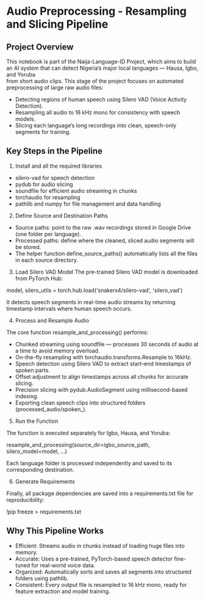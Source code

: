 # **Audio Preprocessing - Resampling and Slicing Pipeline**
## **Project Overview**

This notebook is part of the Naija-Language-ID Project, which aims to build an AI system that can detect Nigeria’s major local languages — Hausa, Igbo, and Yoruba  
from short audio clips. This stage of the project focuses on automated preprocessing of large raw audio files:
* Detecting regions of human speech using Silero VAD (Voice Activity Detection).
* Resampling all audio to 16 kHz mono for consistency with speech models.
* Slicing each language’s long recordings into clean, speech-only segments for training.

## **Key Steps in the Pipeline**
1. Install and all the required libraries
* silero-vad for speech detection
* pydub for audio slicing
* soundfile for efficient audio streaming in chunks
* torchaudio for resampling
* pathlib and numpy for file management and data handling

2. Define Source and Destination Paths
* Source paths: point to the raw .wav recordings stored in Google Drive (one folder per language).
* Processed paths: define where the cleaned, sliced audio segments will be stored.
* The helper function define_source_paths() automatically lists all the files in each source directory.

3. Load Silero VAD Model
The pre-trained Silero VAD model is downloaded from PyTorch Hub:

model, silero_utils = torch.hub.load('snakers4/silero-vad', 'silero_vad')

It detects speech segments in real-time audio streams by returning timestamp intervals where human speech occurs.

4. Process and Resample Audio
   
The core function resample_and_processing() performs:
* Chunked streaming using soundfile — processes 30 seconds of audio at a time to avoid memory overload.
* On-the-fly resampling with torchaudio.transforms.Resample to 16kHz.
* Speech detection using Silero VAD to extract start–end timestamps of spoken parts.
* Offset adjustment to align timestamps across all chunks for accurate slicing.
* Precision slicing with pydub.AudioSegment using millisecond-based indexing.
* Exporting clean speech clips into structured folders (processed_audio/spoken_<language>).

5. Run the Function

The function is executed separately for Igbo, Hausa, and Yoruba:

resample_and_processing(source_dir=igbo_source_path, silero_model=model, ...)

Each language folder is processed independently and saved to its corresponding destination.

6. Generate Requirements

Finally, all package dependencies are saved into a requirements.txt file for reproducibility:

!pip freeze > requirements.txt

## **Why This Pipeline Works**
* Efficient: Streams audio in chunks instead of loading huge files into memory.
* Accurate: Uses a pre-trained, PyTorch-based speech detector fine-tuned for real-world voice data.
* Organized: Automatically sorts and saves all segments into structured folders using pathlib.
* Consistent: Every output file is resampled to 16 kHz mono, ready for feature extraction and model training.
